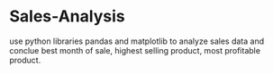# Sales-Analysis

use python libraries pandas and matplotlib to analyze sales data and conclue best month of sale, highest selling product, most profitable product.
